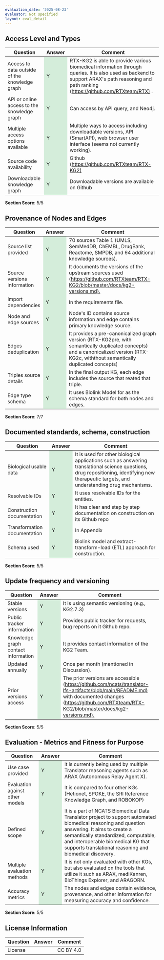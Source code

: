 ```yaml
---
evaluation_date: '2025-08-23'
evaluator: Not specified
layout: eval_detail
---
```


## Access Level and Types
<div class="table-responsive">
<table class="table table-striped">
<thead><tr><th>Question</th><th>Answer</th><th>Comment</th></tr></thead><tbody>
<tr><td>Access to data outside of the knowledge graph</td><td style="background-color:#d4edda;">Y</td><td>RTX-KG2 is able to provide various biomedical information through queries. It is also used as backend to support ARAX&#x27;s path reasoning and path ranking (<a href="https://github.com/RTXteam/RTX)">https://github.com/RTXteam/RTX)</a> .</td></tr>
<tr><td>API or online access to the knowledge graph</td><td style="background-color:#d4edda;">Y</td><td>Can access by API query, and Neo4j.</td></tr>
<tr><td>Multiple access options available</td><td style="background-color:#d4edda;">Y</td><td>Multiple ways to access including downloadable versions, API (SmartAPI), web browser user interface (seems not currently working).</td></tr>
<tr><td>Source code availability</td><td style="background-color:#d4edda;">Y</td><td>Github (<a href="https://github.com/RTXteam/RTX-KG2)">https://github.com/RTXteam/RTX-KG2)</a></td></tr>
<tr><td>Downloadable knowledge graph</td><td style="background-color:#d4edda;">Y</td><td>Downloadable versions are available on Github</td></tr>
</tbody></table></div>
<p><strong>Section Score:</strong> 5/5</p>

## Provenance of Nodes and Edges
<div class="table-responsive">
<table class="table table-striped">
<thead><tr><th>Question</th><th>Answer</th><th>Comment</th></tr></thead><tbody>
<tr><td>Source list provided</td><td style="background-color:#d4edda;">Y</td><td>70 sources Table 1 (UMLS, SemMedDB, ChEMBL, DrugBank, Reactome, SMPDB, and 64 additional knowledge sources).</td></tr>
<tr><td>Source versions information</td><td style="background-color:#d4edda;">Y</td><td>It documents the versions of the upstream sources used (<a href="https://github.com/RTXteam/RTX-KG2/blob/master/docs/kg2-versions.md).">https://github.com/RTXteam/RTX-KG2/blob/master/docs/kg2-versions.md).</a></td></tr>
<tr><td>Import dependencies</td><td style="background-color:#d4edda;">Y</td><td>In the requirements file.</td></tr>
<tr><td>Node and edge sources</td><td style="background-color:#d4edda;">Y</td><td>Node&#x27;s ID contains source information and edge contains primary knowledge source.</td></tr>
<tr><td>Edges deduplication</td><td style="background-color:#d4edda;">Y</td><td>It provides a pre-canonicalized graph version (RTX-KG2pre, with semantically duplicated concepts) and a canonicalized version (RTX-KG2c, withthout semantically duplicated concepts)</td></tr>
<tr><td>Triples source details</td><td style="background-color:#d4edda;">Y</td><td>In the final output KG, each edge includes the source that reated that triple.</td></tr>
<tr><td>Edge type schema</td><td style="background-color:#d4edda;">Y</td><td>It uses Biolink Model for as the schema standard for both nodes and edges.</td></tr>
</tbody></table></div>
<p><strong>Section Score:</strong> 7/7</p>

## Documented standards, schema, construction
<div class="table-responsive">
<table class="table table-striped">
<thead><tr><th>Question</th><th>Answer</th><th>Comment</th></tr></thead><tbody>
<tr><td>Biological usable data</td><td style="background-color:#d4edda;">Y</td><td>It is used for other biological applications such as answering translational science questions, drug repositioning, identifying new therapeutic targets, and understanding drug mechanisms.</td></tr>
<tr><td>Resolvable IDs</td><td style="background-color:#d4edda;">Y</td><td>It uses resolvable IDs for the entities.</td></tr>
<tr><td>Construction documentation</td><td style="background-color:#d4edda;">Y</td><td>It has clear and step by step documentation on construction on its Github repo</td></tr>
<tr><td>Transformation documentation</td><td style="background-color:#d4edda;">Y</td><td>In Appendix</td></tr>
<tr><td>Schema used</td><td style="background-color:#d4edda;">Y</td><td>Biolink model and extract-transform-load (ETL) approach for construction.</td></tr>
</tbody></table></div>
<p><strong>Section Score:</strong> 5/5</p>

## Update frequency and versioning
<div class="table-responsive">
<table class="table table-striped">
<thead><tr><th>Question</th><th>Answer</th><th>Comment</th></tr></thead><tbody>
<tr><td>Stable versions</td><td style="background-color:#d4edda;">Y</td><td>It is using semantic versioning (e.g., KG2.7.3)</td></tr>
<tr><td>Public tracker information</td><td style="background-color:#d4edda;">Y</td><td>Provides public tracker for requests, bug reports on it Github repo.</td></tr>
<tr><td>Knowledge graph contact information</td><td style="background-color:#d4edda;">Y</td><td>It provides contact information of the KG2 Team.</td></tr>
<tr><td>Updated annually</td><td style="background-color:#d4edda;">Y</td><td>Once per month (mentioned in Discussion).</td></tr>
<tr><td>Prior versions access</td><td style="background-color:#d4edda;">Y</td><td>The prior versions are accessible (<a href="https://github.com/ncats/translator-lfs-artifacts/blob/main/README.md)">https://github.com/ncats/translator-lfs-artifacts/blob/main/README.md)</a> with documented changes (<a href="https://github.com/RTXteam/RTX-KG2/blob/master/docs/kg2-versions.md).">https://github.com/RTXteam/RTX-KG2/blob/master/docs/kg2-versions.md).</a></td></tr>
</tbody></table></div>
<p><strong>Section Score:</strong> 5/5</p>

## Evaluation - Metrics and Fitness for Purpose
<div class="table-responsive">
<table class="table table-striped">
<thead><tr><th>Question</th><th>Answer</th><th>Comment</th></tr></thead><tbody>
<tr><td>Use case provided</td><td style="background-color:#d4edda;">Y</td><td>It is currently being used by multiple Translator reasoning agents such as ARAX (Autonomous Relay Agent X).</td></tr>
<tr><td>Evaluation against other models</td><td style="background-color:#d4edda;">Y</td><td>It is compared to four other KGs (Hetionet, SPOKE, the SRI Reference Knowledge Graph, and ROBOKOP)</td></tr>
<tr><td>Defined scope</td><td style="background-color:#d4edda;">Y</td><td>It is a part of NCATS Biomedical Data Translator project to support automated biomedical reasoning and question answering. It aims to create a semantically standardized, computable, and interoperable biomedical KG that supports translational reasoning and biomedical discovery.</td></tr>
<tr><td>Multiple evaluation methods</td><td style="background-color:#d4edda;">Y</td><td>It is not only evaluated with other KGs, but also evaluated on the tools that utilize it such as ARAX, mediKanren, BioThings Explorer, and  ARAGORN.</td></tr>
<tr><td>Accuracy metrics</td><td style="background-color:#d4edda;">Y</td><td>The nodes and edges contain evidence, provenance, and other information for measuring accuracy and confidence.</td></tr>
</tbody></table></div>
<p><strong>Section Score:</strong> 5/5</p>

## License Information
<div class="table-responsive">
<table class="table table-striped">
<thead><tr><th>Question</th><th>Answer</th><th>Comment</th></tr></thead><tbody>
<tr><td>License</td><td></td><td>CC BY 4.0</td></tr>
</tbody></table></div>

